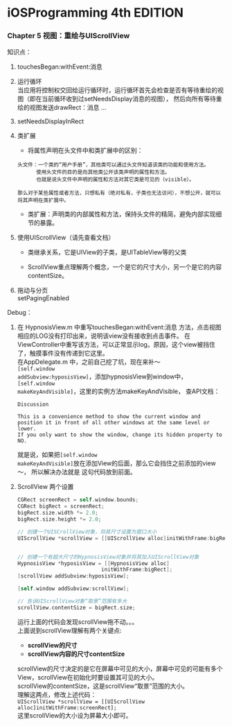 # iOSProgramming 4th EDITION

### Chapter 5 视图：重绘与UIScrollView  

知识点：  
 
1. touchesBegan:withEvent:消息  

2. 运行循环  
    当应用将控制权交回给运行循环时，运行循环首先会检查是否有等待重绘的视图（即在当前循环收到过setNeedsDisplay消息的视图），
    然后向所有等待重绘的视图发送drawRect：消息 ...  

3. setNeedsDisplayInRect  

4. 类扩展

    - 将属性声明在头文件中和类扩展中的区别：  
    
    ```
    头文件：一个类的“用户手册”，其他类可以通过头文件知道该类的功能和使用方法。
          使用头文件的目的是向其他类公开该类声明的属性和方法。
          也就是说头文件中声明的属性和方法对其它类是可见的（visible）。

    那么对于某些属性或者方法，只想私有（绝对私有，子类也无法访问），不想公开，就可以将其声明在类扩展中。
    ```

    - 类扩展：声明类的内部属性和方法，保持头文件的精简，避免内部实现细节的暴露。
    
5. 使用UIScrollView（请先查看文档）
    
    - 类继承关系，它是UIView的子类，是UITableView等的父类  

    - ScrollView重点理解两个概念，一个是它的尺寸大小，另一个是它的内容contentSize。

6. 拖动与分页  
    setPagingEnabled


Debug：  

1. 在 HypnosisView.m 中重写touchesBegan:withEvent:消息 方法，点击视图相应的LOG没有打印出来，说明该view没有接收到点击事件。
在ViewController中重写该方法，可以正常显示log。原因，这个view被挡住了，触摸事件没有传递到它这里。  
在AppDelegate.m 中，之前自己挖了坑，现在来补～  
 <code>[self.window addSubview:hyposisView]</code>，添加hypnosisView到window中，  
 <code>[self.window makeKeyAndVisible]</code>，这里的实例方法makeKeyAndVisible，
    查API文档：
    ```
    Discussion

    This is a convenience method to show the current window and 
    position it in front of all other windows at the same level or lower. 
    If you only want to show the window, change its hidden property to NO. 

    ```
    就是说，如果把<code>[self.window makeKeyAndVisible]</code>放在添加View的后面，那么它会挡住之前添加的view～，
    所以解决办法就是 这句代码放到前面。  

2. ScrollView 两个设置  

    ```Objective-C
    CGRect screenRect = self.window.bounds;
    CGRect bigRect = screenRect;
    bigRect.size.width *= 2.0;
    bigRect.size.height *= 2.0;
    
    // 创建一个UISCrollView对象，将其尺寸设置为窗口大小
    UIScrollView *scrollView = [[UIScrollView alloc]initWithFrame:bigRect];
    
    
    // 创建一个有超大尺寸的HypnosisView对象并将其加入UIScrollView对象
    HypnosisView *hyposisView = [[HypnosisView alloc]
                               initWithFrame:bigRect];
    [scrollView addSubview:hyposisView];
    
    [self.window addSubview:scrollView];
    
    // 告诉UIScrollView对象“取景”范围有多大
    scrollView.contentSize = bigRect.size;

    ```
    运行上面的代码会发现scrollView拖不动。。。  
    上面说到scrollView理解有两个关键点:  
    
    - **scrollView的尺寸**  
    - **scrollView内容的尺寸contentSize**  

    scrollView的尺寸决定的是它在屏幕中可见的大小，屏幕中可见的可能有多个View，scrollView在初始化时要设置其可见的大小。  
    scrollView的contentSize，这是scrollView“取景”范围的大小。  
    理解这两点，修改上述代码：  
    <code>UIScrollView *scrollView = [[UIScrollView alloc]initWithFrame:screenRect];</code>  
    这里scrollView的大小设为屏幕大小即可。 

